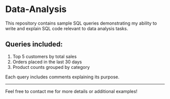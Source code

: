 # Data-Analysis

This repository contains sample SQL queries demonstrating my ability to write and explain SQL code relevant to data analysis tasks.

## Queries included:
1. Top 5 customers by total sales  
2. Orders placed in the last 30 days  
3. Product counts grouped by category  

Each query includes comments explaining its purpose.

---

Feel free to contact me for more details or additional examples!

